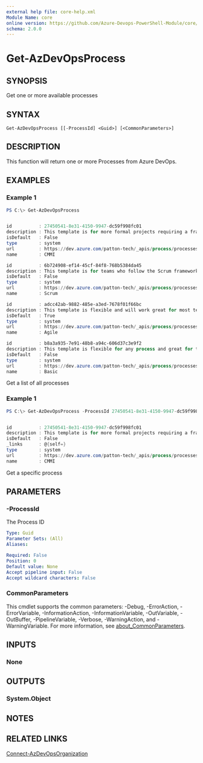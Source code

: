 ```yaml
---
external help file: core-help.xml
Module Name: core
online version: https://github.com/Azure-Devops-PowerShell-Module/core/blob/master/docs/Get-AzDevOpsProcess.md#get-azdevopsprocess
schema: 2.0.0
---
```


# Get-AzDevOpsProcess

## SYNOPSIS
Get one or more available processes

## SYNTAX

```
Get-AzDevOpsProcess [[-ProcessId] <Guid>] [<CommonParameters>]
```

## DESCRIPTION
This function will return one or more Processes from Azure DevOps.

## EXAMPLES

### Example 1
```powershell
PS C:\> Get-AzDevOpsProcess


id          : 27450541-8e31-4150-9947-dc59f998fc01
description : This template is for more formal projects requiring a framework for process improvement and an auditable record of decisions.
isDefault   : False
type        : system
url         : https://dev.azure.com/patton-tech/_apis/process/processes/27450541-8e31-4150-9947-dc59f998fc01
name        : CMMI

id          : 6b724908-ef14-45cf-84f8-768b5384da45
description : This template is for teams who follow the Scrum framework.
isDefault   : False
type        : system
url         : https://dev.azure.com/patton-tech/_apis/process/processes/6b724908-ef14-45cf-84f8-768b5384da45
name        : Scrum

id          : adcc42ab-9882-485e-a3ed-7678f01f66bc
description : This template is flexible and will work great for most teams using Agile planning methods, including those practicing Scrum.
isDefault   : True
type        : system
url         : https://dev.azure.com/patton-tech/_apis/process/processes/adcc42ab-9882-485e-a3ed-7678f01f66bc
name        : Agile

id          : b8a3a935-7e91-48b8-a94c-606d37c3e9f2
description : This template is flexible for any process and great for teams getting started with Azure DevOps.
isDefault   : False
type        : system
url         : https://dev.azure.com/patton-tech/_apis/process/processes/b8a3a935-7e91-48b8-a94c-606d37c3e9f2
name        : Basic
```

Get a list of all processes

### Example 1
```powershell
PS C:\> Get-AzDevOpsProcess -ProcessId 27450541-8e31-4150-9947-dc59f998fc01


id          : 27450541-8e31-4150-9947-dc59f998fc01
description : This template is for more formal projects requiring a framework for process improvement and an auditable record of decisions.
isDefault   : False
_links      : @{self=}
type        : system
url         : https://dev.azure.com/patton-tech/_apis/process/processes/27450541-8e31-4150-9947-dc59f998fc01
name        : CMMI
```

Get a specific process

## PARAMETERS

### -ProcessId
The Process ID

```yaml
Type: Guid
Parameter Sets: (All)
Aliases:

Required: False
Position: 0
Default value: None
Accept pipeline input: False
Accept wildcard characters: False
```

### CommonParameters
This cmdlet supports the common parameters: -Debug, -ErrorAction, -ErrorVariable, -InformationAction, -InformationVariable, -OutVariable, -OutBuffer, -PipelineVariable, -Verbose, -WarningAction, and -WarningVariable. For more information, see [about_CommonParameters](http://go.microsoft.com/fwlink/?LinkID=113216).

## INPUTS

### None

## OUTPUTS

### System.Object
## NOTES

## RELATED LINKS

[Connect-AzDevOpsOrganization](https://github.com/Azure-Devops-PowerShell-Module/core/blob/master/docs/Connect-AzDevOpsOrganization.md#connect-azdevopsorganization)